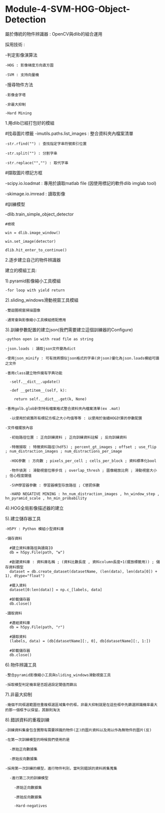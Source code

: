 # Module-4-SVM-HOG-Object-Detection

屬於傳統的物件辨識器 : OpenCV與dlib的組合運用

採用技術 : 

  -判定影像演算法
  
    -HOG : 影像梯度方向直方圖

    -SVM : 支持向量機

  -搜尋物件方法
    
    -影像金字塔
    
    -非最大抑制
    
    -Hard Mining


1.用dlib已經打包好的模組

  #找尋圖片標籤
  -imutils.paths.list_images : 整合資料夾內檔案清單
  
    -str.rfind("") : 查找指定字串符號索引位置
    
    -str.split("") : 分割字串
    
    -str.replace("","") : 取代字串
  
  #擷取圖片標記方框
  
  -scipy.io.loadmat : 專用於讀取matlab file (因使用標記的軟件dlib imglab tool)
  
  -skimage.io.imread : 讀取影像 
    
  
  #訓練模型

  -dlib.train_simple_object_detector
    
    #檢視
    
    win = dlib.image_window()
    
    win.set_image(detector)
    
    dlib.hit_enter_to_continue()




2.逐步建立自己的物件辨識器

  建立的模組工具:

  1).pyramid影像縮小工具模組
    
    -for loop with yield return

  
  2).sliding_windows滑動視窗工具模組
  
    -雙迴圈視窗掃描圖像
    
    -通常會與影像縮小工具模組搭配應用
  
  
  3).訓練參數配置的建立json(我們需要建立這個訓練器的Configure)
    
    -python open io with read file as string
    
    -json.loads : 讀取json文件變為dict
    
    -使用json_minify : 可有效將類似json格式的字串(非json)優化為json.loads模組可讀之文件
    
    -善用class建立物件擁有字典功能
      
      -self.__dict__.update()
      
      -def __getitem__(self, k):
        
        return self.__dict__.get(k, None)
        
    -善用golb.glob針對特有檔案格式整合資料夾內檔案清單(ex .mat)
      
      -以便用於統籌所有標記方框之大小均值等等 : 以便用於後續HOG計算的參數配置
        
    -文件檔擺放內容
    
      -初始路徑位置 : 正向訓練資料 ; 正向訓練資料註解 ; 反向訓練資料
      
      -特徵擷取 : 特徵資料路徑(hdf5) ; percent_gt_images ; offset ; use_flip ; num_distraction_images ; num_distractions_per_image
      
      -HOG參數 : 方向數 ; pixels_per_cell ; cells_per_block ; 資料標準化bool
      
      -物件偵測 : 滑動視窗位移步伐 ; overlap_thresh ; 圖像縮放比例 ; 滑動視窗大小 ; 信心程度閾值
      
      -SVM學習器參數 : 學習器模型存放路徑 ; C懲罰係數
      
      -HARD NEGATIVE MINING : hn_num_distraction_images , hn_window_step , hn_pyramid_scale , hn_min_probability
     
    
  4).HOG全局影像描述器的建立
  
  
  5).建立儲存器工具
  
    -H5PY : Python 模組小型資料庫
    
    -儲存資料
    
      #建立資料庫路徑與讀寫IO
      db = h5py.File(path, "w")
    
      #創建資料庫 : 資料庫名稱 ; (資料比數長度 , 資料column長度+1(擺放標籤用)) ; 儲存資料類型
      dataset = db.create_dataset(datasetName, (len(data), len(data[0]) + 1), dtype="float")
      
      #擺入資料
      dataset[0:len(data)] = np.c_[labels, data]
      
      #卸載儲存器
      db.close()
    
    -讀取資料
      
      #連結資料庫
      db = h5py.File(path, "r")
      
      #讀取資料
      (labels, data) = (db[datasetName][:, 0], db[datasetName][:, 1:])
      
      #卸載儲存器
      db.close()

  6).物件辨識工具
  
    -整合pyramid影像縮小工具與sliding_windows滑動視窗工具
    
    -採取模型判定機率是否超過設定閾值而篩出
  
  7).非最大抑制
  
    -幾個不同框選範圍但重複框選區域集中的框，非最大抑制就是在這些框中先篩選辨識機率最大的那一個框予以保留，其餘則淘汰
    
  8).錯誤資料的重複訓練
  
    -訓練資料集會包含實際有需要辨識的物件(正)的圖片資料以及用以作為無物件的圖片(反)
    
    -在第一次訓練模型的時候我們使用的是
      
      -原始正向數據集
      
      -原始反向數據集
    
    -採用第一次訓練的模型，進行物件判別，當判別錯誤的資料將集蒐集
      
      -進行第二次的訓練模型 
        
        -原始正向數據集
      
        -原始反向數據集
      
        -Hard-negatives




















